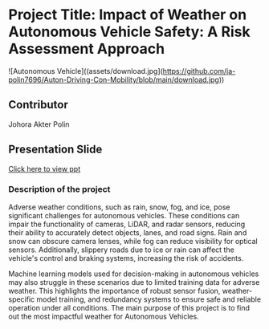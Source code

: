 # Project Title: Impact of Weather on Autonomous Vehicle Safety: A Risk Assessment Approach

![Autonomous Vehicle]((assets/download.jpg](https://github.com/ja-polin7696/Auton-Driving-Con-Mobility/blob/main/download.jpg))

## Contributor
Johora Akter Polin

## Presentation Slide
 [Click here to view ppt]([https://docs.google.com/presentation/d/1UAYFVFIVexMhfq2olGOdaPGh74cRWb4K/edit?usp=drive_link&ouid=102809837703575296131&rtpof=true&sd=true])

 ### Description of the project
Adverse weather conditions, such as rain, snow, fog, and ice, pose significant challenges for autonomous vehicles. These conditions can impair the functionality of cameras, LiDAR, and radar sensors, reducing their ability to accurately detect objects, lanes, and road signs. Rain and snow can obscure camera lenses, while fog can reduce visibility for optical sensors. Additionally, slippery roads due to ice or rain can affect the vehicle's control and braking systems, increasing the risk of accidents.

Machine learning models used for decision-making in autonomous vehicles may also struggle in these scenarios due to limited training data for adverse weather. This highlights the importance of robust sensor fusion, weather-specific model training, and redundancy systems to ensure safe and reliable operation under all conditions. The main purpose of this project is to find out the most impactful weather for Autonomous Vehicles.
